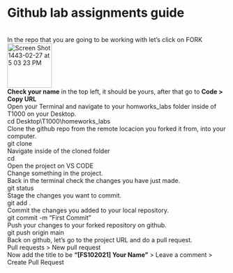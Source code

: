 <h1>
Github lab assignments guide
</h1>
<br>
In the repo that you are going to be working with let’s click on FORK
<img width="102" alt="Screen Shot 1443-02-27 at 5 03 23 PM" src="https://user-images.githubusercontent.com/63668672/135865423-d1f70715-f2e8-415f-9afb-8752049492f0.png">

<br>
<strong>Check your name</strong> in the top left, it should be yours, after that go to <strong>Code > Copy URL</strong>

<br>
Open your Terminal and navigate to your homworks_labs folder inside of T1000 on your Desktop.

<br>
cd Desktop\T1000\homeworks_labs
<br>
Clone the github repo from the remote locacion you forked it from, into your computer.
<br>
git clone <strong><paste url from the clipboard></strong>

<br>
Navigate inside of the cloned folder
<br>
cd <strong><name of cloned folder></strong>
<br>
Open the project on VS CODE

  <br>
Change something in the project.

  <br>
Back in the terminal check the changes you have just made.
<br>
  git status
<br>
  Stage the changes you want to commit.
<br>
  git add .
<br>
  Commit the changes you added to your local repository.
<br>
  git commit -m “First Commit”
<br>
  Push your changes to your forked repository on github.
<br>
  git push origin main
<br>
  Back on github, let’s go to the project URL and do a pull request.
<br>
  Pull requests > New pull request 

<br>
Now add the title to be <strong>“[FS102021]  Your Name”</strong> > Leave a comment > Create Pull Request
